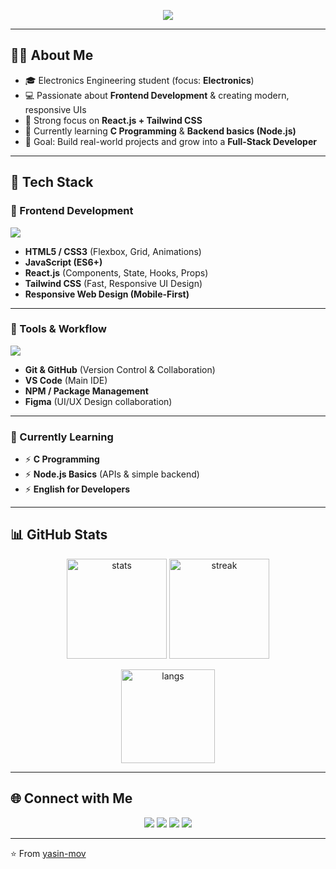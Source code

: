 <!-- Typing SVG -->
<p align="center">
  <img src="https://readme-typing-svg.herokuapp.com?size=25&color=00C7FF&center=true&vCenter=true&width=600&lines=Hi+%F0%9F%91%8B+I'm+Yasin;Frontend+Developer+%7C+React+%26+Tailwind;Electronics+Engineering+Student">
</p>

---

## 👨‍💻 About Me
- 🎓 Electronics Engineering student (focus: **Electronics**)  
- 💻 Passionate about **Frontend Development** & creating modern, responsive UIs  
- 🚀 Strong focus on **React.js + Tailwind CSS**  
- 🌱 Currently learning **C Programming** & **Backend basics (Node.js)**  
- 🎯 Goal: Build real-world projects and grow into a **Full-Stack Developer**  

---

## 🚀 Tech Stack

### 🔹 Frontend Development
<div>
  <img src="https://skillicons.dev/icons?i=html,css,js,react,tailwind" />
</div>

- **HTML5 / CSS3** (Flexbox, Grid, Animations)  
- **JavaScript (ES6+)**  
- **React.js** (Components, State, Hooks, Props)  
- **Tailwind CSS** (Fast, Responsive UI Design)  
- **Responsive Web Design (Mobile-First)**  

---

### 🔹 Tools & Workflow
<div>
  <img src="https://skillicons.dev/icons?i=git,github,vscode,npm,figma" />
</div>

- **Git & GitHub** (Version Control & Collaboration)  
- **VS Code** (Main IDE)  
- **NPM / Package Management**  
- **Figma** (UI/UX Design collaboration)  

---

### 🔹 Currently Learning
- ⚡ **C Programming**  
- ⚡ **Node.js Basics** (APIs & simple backend)  
- ⚡ **English for Developers**  

---

## 📊 GitHub Stats
<p align="center">
  <img src="https://github-readme-stats.vercel.app/api?username=yasin-mov&show_icons=true&theme=tokyonight" alt="stats" height="160"/>
  <img src="https://github-readme-streak-stats.herokuapp.com/?user=yasin-mov&theme=tokyonight" alt="streak" height="160"/>
</p>

<p align="center">
  <img src="https://github-readme-stats.vercel.app/api/top-langs/?username=yasin-mov&layout=compact&theme=tokyonight" alt="langs" height="150"/>
</p>

---

## 🌐 Connect with Me
<p align="center">
  <a href="mailto:mo.yasin.mo83@gmail.com"><img src="https://img.shields.io/badge/-Gmail-D14836?style=for-the-badge&logo=gmail&logoColor=white"></a>
  <a href="https://github.com/yasin-mov"><img src="https://img.shields.io/badge/-GitHub-181717?style=for-the-badge&logo=github&logoColor=white"></a>
  <a href="https://linkedin.com/in/your-link"><img src="https://img.shields.io/badge/-LinkedIn-0077B5?style=for-the-badge&logo=linkedin&logoColor=white"></a>
  <a href="https://t.me/Mhmmd_yasin"><img src="https://img.shields.io/badge/-Telegram-2CA5E0?style=for-the-badge&logo=telegram&logoColor=white"></a>
</p>

---

⭐️ From [yasin-mov](https://github.com/yasin-mov)
